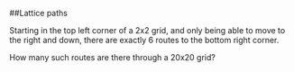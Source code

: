 ##Lattice paths

Starting in the top left corner of a 2x2 grid, and only being able to move to the right and down, there are exactly 6 routes to the bottom right corner.

How many such routes are there through a 20x20 grid?
